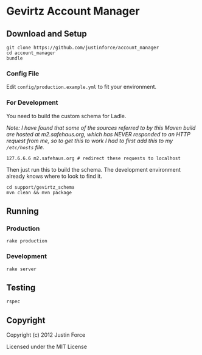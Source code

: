 # Gevirtz Account Manager #

## Download and Setup ##

    git clone https://github.com/justinforce/account_manager
    cd account_manager
    bundle

### Config File ###

Edit `config/production.example.yml` to fit your environment.

### For Development ###

You need to build the custom schema for Ladle.

_Note: I have found that some of the sources referred to by this Maven
build are hosted at m2.safehaus.org, which has NEVER responded to an
HTTP request from me, so to get this to work I had to first add this to
my `/etc/hosts` file._

    127.6.6.6 m2.safehaus.org # redirect these requests to localhost

Then just run this to build the schema. The development environment already
knows where to look to find it.

    cd support/gevirtz_schema
    mvn clean && mvn package

## Running ##

### Production ###

    rake production

### Development ###

    rake server

## Testing ##

    rspec

## Copyright ##

Copyright (c) 2012 Justin Force

Licensed under the MIT License
